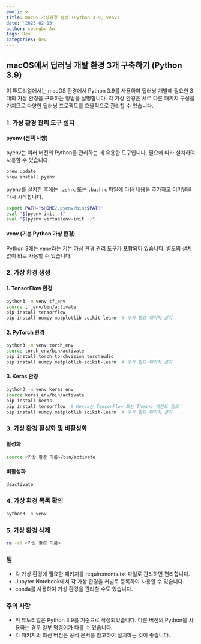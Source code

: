 ```yaml
---
emoji: ⚒️
title: macOS 가상환경 설정 (Python 3.9, venv)
date: '2025-02-13'
author: seungbo An
tags: Dev
categories: Dev
---
```


## macOS에서 딥러닝 개발 환경 3개 구축하기 (Python 3.9)

이 튜토리얼에서는 macOS 환경에서 Python 3.9를 사용하여 딥러닝 개발에 필요한 3개의 가상 환경을 구축하는 방법을 설명합니다. 각 가상 환경은 서로 다른 패키지 구성을 가지므로 다양한 딥러닝 프로젝트를 효율적으로 관리할 수 있습니다.

### 1. 가상 환경 관리 도구 설치

#### pyenv (선택 사항)

pyenv는 여러 버전의 Python을 관리하는 데 유용한 도구입니다. 필요에 따라 설치하여 사용할 수 있습니다.

```bash
brew update
brew install pyenv
```

pyenv를 설치한 후에는 `.zshrc` 또는 `.bashrc` 파일에 다음 내용을 추가하고 터미널을 다시 시작합니다.

```bash
export PATH="$HOME/.pyenv/bin:$PATH"
eval "$(pyenv init -)"
eval "$(pyenv virtualenv-init -)"
```

#### venv (기본 Python 가상 환경)

Python 3에는 venv라는 기본 가상 환경 관리 도구가 포함되어 있습니다. 별도의 설치 없이 바로 사용할 수 있습니다.

### 2. 가상 환경 생성

#### 1. TensorFlow 환경

```bash
python3 -m venv tf_env
source tf_env/bin/activate
pip install tensorflow
pip install numpy matplotlib scikit-learn  # 추가 필요 패키지 설치
```

#### 2. PyTorch 환경

```bash
python3 -m venv torch_env
source torch_env/bin/activate
pip install torch torchvision torchaudio
pip install numpy matplotlib scikit-learn  # 추가 필요 패키지 설치
```

#### 3. Keras 환경

```bash
python3 -m venv keras_env
source keras_env/bin/activate
pip install keras
pip install tensorflow  # Keras는 TensorFlow 또는 Theano 백엔드 필요
pip install numpy matplotlib scikit-learn  # 추가 필요 패키지 설치
```

### 3. 가상 환경 활성화 및 비활성화

#### 활성화

```bash
source <가상 환경 이름>/bin/activate
```

#### 비활성화

```bash
deactivate
```

### 4. 가상 환경 목록 확인

```bash
python3 -m venv
```

### 5. 가상 환경 삭제

```bash
rm -rf <가상 환경 이름>
```

### 팁

* 각 가상 환경에 필요한 패키지를 requirements.txt 파일로 관리하면 편리합니다.
* Jupyter Notebook에서 각 가상 환경을 커널로 등록하여 사용할 수 있습니다.
* conda를 사용하여 가상 환경을 관리할 수도 있습니다.

### 주의 사항

* 위 튜토리얼은 Python 3.9를 기준으로 작성되었습니다. 다른 버전의 Python을 사용하는 경우 일부 명령어가 다를 수 있습니다.
* 각 패키지의 최신 버전은 공식 문서를 참고하여 설치하는 것이 좋습니다.